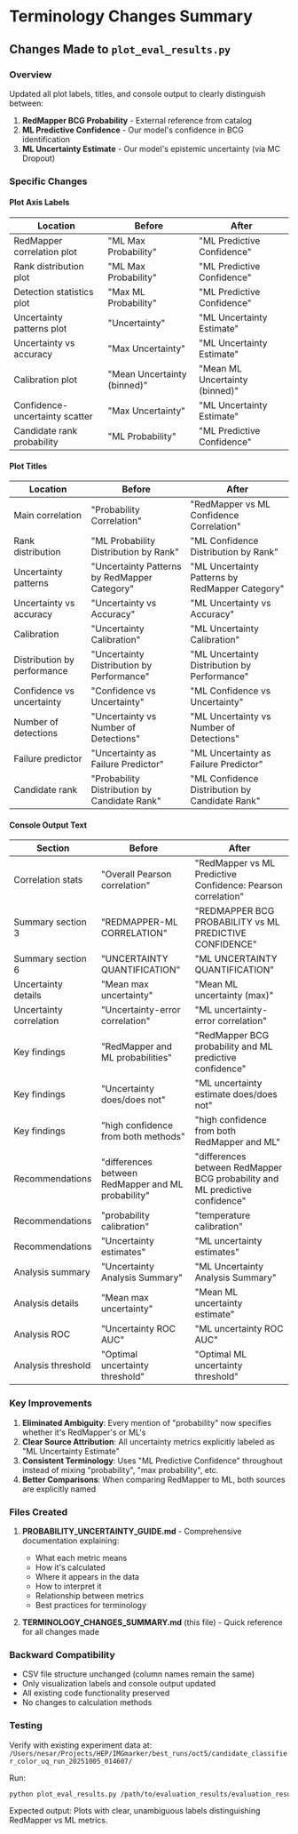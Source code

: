 # Terminology Changes Summary

## Changes Made to `plot_eval_results.py`

### Overview
Updated all plot labels, titles, and console output to clearly distinguish between:
1. **RedMapper BCG Probability** - External reference from catalog
2. **ML Predictive Confidence** - Our model's confidence in BCG identification
3. **ML Uncertainty Estimate** - Our model's epistemic uncertainty (via MC Dropout)

### Specific Changes

#### Plot Axis Labels

| Location | Before | After |
|----------|--------|-------|
| RedMapper correlation plot | "ML Max Probability" | "ML Predictive Confidence" |
| Rank distribution plot | "ML Max Probability" | "ML Predictive Confidence" |
| Detection statistics plot | "Max ML Probability" | "ML Predictive Confidence" |
| Uncertainty patterns plot | "Uncertainty" | "ML Uncertainty Estimate" |
| Uncertainty vs accuracy | "Max Uncertainty" | "ML Uncertainty Estimate" |
| Calibration plot | "Mean Uncertainty (binned)" | "Mean ML Uncertainty (binned)" |
| Confidence-uncertainty scatter | "Max Uncertainty" | "ML Uncertainty Estimate" |
| Candidate rank probability | "ML Probability" | "ML Predictive Confidence" |

#### Plot Titles

| Location | Before | After |
|----------|--------|-------|
| Main correlation | "Probability Correlation" | "RedMapper vs ML Confidence Correlation" |
| Rank distribution | "ML Probability Distribution by Rank" | "ML Confidence Distribution by Rank" |
| Uncertainty patterns | "Uncertainty Patterns by RedMapper Category" | "ML Uncertainty Patterns by RedMapper Category" |
| Uncertainty vs accuracy | "Uncertainty vs Accuracy" | "ML Uncertainty vs Accuracy" |
| Calibration | "Uncertainty Calibration" | "ML Uncertainty Calibration" |
| Distribution by performance | "Uncertainty Distribution by Performance" | "ML Uncertainty Distribution by Performance" |
| Confidence vs uncertainty | "Confidence vs Uncertainty" | "ML Confidence vs Uncertainty" |
| Number of detections | "Uncertainty vs Number of Detections" | "ML Uncertainty vs Number of Detections" |
| Failure predictor | "Uncertainty as Failure Predictor" | "ML Uncertainty as Failure Predictor" |
| Candidate rank | "Probability Distribution by Candidate Rank" | "ML Confidence Distribution by Candidate Rank" |

#### Console Output Text

| Section | Before | After |
|---------|--------|-------|
| Correlation stats | "Overall Pearson correlation" | "RedMapper vs ML Predictive Confidence: Pearson correlation" |
| Summary section 3 | "REDMAPPER-ML CORRELATION" | "REDMAPPER BCG PROBABILITY vs ML PREDICTIVE CONFIDENCE" |
| Summary section 6 | "UNCERTAINTY QUANTIFICATION" | "ML UNCERTAINTY QUANTIFICATION" |
| Uncertainty details | "Mean max uncertainty" | "Mean ML uncertainty (max)" |
| Uncertainty correlation | "Uncertainty-error correlation" | "ML uncertainty-error correlation" |
| Key findings | "RedMapper and ML probabilities" | "RedMapper BCG probability and ML predictive confidence" |
| Key findings | "Uncertainty does/does not" | "ML uncertainty estimate does/does not" |
| Key findings | "high confidence from both methods" | "high confidence from both RedMapper and ML" |
| Recommendations | "differences between RedMapper and ML probability" | "differences between RedMapper BCG probability and ML predictive confidence" |
| Recommendations | "probability calibration" | "temperature calibration" |
| Recommendations | "Uncertainty estimates" | "ML uncertainty estimates" |
| Analysis summary | "Uncertainty Analysis Summary" | "ML Uncertainty Analysis Summary" |
| Analysis details | "Mean max uncertainty" | "Mean ML uncertainty estimate" |
| Analysis ROC | "Uncertainty ROC AUC" | "ML uncertainty ROC AUC" |
| Analysis threshold | "Optimal uncertainty threshold" | "Optimal ML uncertainty threshold" |

### Key Improvements

1. **Eliminated Ambiguity**: Every mention of "probability" now specifies whether it's RedMapper's or ML's
2. **Clear Source Attribution**: All uncertainty metrics explicitly labeled as "ML Uncertainty Estimate"
3. **Consistent Terminology**: Uses "ML Predictive Confidence" throughout instead of mixing "probability", "max probability", etc.
4. **Better Comparisons**: When comparing RedMapper to ML, both sources are explicitly named

### Files Created

1. **PROBABILITY_UNCERTAINTY_GUIDE.md** - Comprehensive documentation explaining:
   - What each metric means
   - How it's calculated
   - Where it appears in the data
   - How to interpret it
   - Relationship between metrics
   - Best practices for terminology

2. **TERMINOLOGY_CHANGES_SUMMARY.md** (this file) - Quick reference for all changes made

### Backward Compatibility

- CSV file structure unchanged (column names remain the same)
- Only visualization labels and console output updated
- All existing code functionality preserved
- No changes to calculation methods

### Testing

Verify with existing experiment data at:
`/Users/nesar/Projects/HEP/IMGmarker/best_runs/oct5/candidate_classifier_color_uq_run_20251005_014607/`

Run:
```bash
python plot_eval_results.py /path/to/evaluation_results/evaluation_results.csv
```

Expected output: Plots with clear, unambiguous labels distinguishing RedMapper vs ML metrics.

